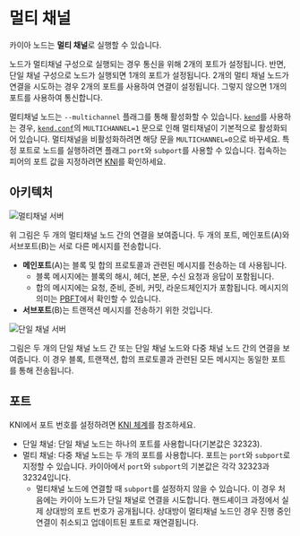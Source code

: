 # 멀티 채널

카이아 노드는 **멀티 채널**로 실행할 수 있습니다.

노드가 멀티채널 구성으로 실행되는 경우 통신을 위해 2개의 포트가 설정됩니다. 반면, 단일 채널 구성으로 노드가 실행되면 1개의 포트가 설정됩니다.
2개의 멀티 채널 노드가 연결을 시도하는 경우 2개의 포트를 사용하여 연결이 설정됩니다. 그렇지 않으면 1개의 포트를 사용하여 통신합니다.

멀티채널 노드는 `--multichannel` 플래그를 통해 활성화할 수 있습니다. [`kend`](../nodes/endpoint-node/install-endpoint-nodes.md)를 사용하는 경우, [`kend.conf`](../nodes/endpoint-node/install-endpoint-nodes.md)의 `MULTICHANNEL=1` 문으로 인해 멀티채널이 기본적으로 활성화되어 있습니다. 멀티채널을 비활성화하려면 해당 문을 `MULTICHANNEL=0`으로 바꾸세요.
특정 포트로 노드를 실행하려면 플래그 `port`와 `subport`를 사용할 수 있습니다. 접속하는 피어의 포트 값을 지정하려면 [KNI](./kni.md)를 확인하세요.

## 아키텍처 <a id="architecture"></a>

![멀티채널 서버](/img/learn/multichannel.png)

위 그림은 두 개의 멀티채널 노드 간의 연결을 보여줍니다.
두 개의 포트, 메인포트(A)와 서브포트(B)는 서로 다른 메시지를 전송합니다.

- **메인포트**(A)는 블록 및 합의 프로토콜과 관련된 메시지를 전송하는 데 사용됩니다.
  - 블록 메시지에는 블록의 해시, 헤더, 본문, 수신 요청과 응답이 포함됩니다.
  - 합의 메시지에는 요청, 준비, 준비, 커밋, 라운드체인지가 포함됩니다. 메시지의 의미는 [PBFT](./consensus-mechanism.md#pbft-practical-byzantine-fault-tolerance)에서 확인할 수 있습니다.
- **서브포트**(B)는 트랜잭션 메시지를 전송하기 위한 것입니다.

![단일 채널 서버](/img/learn/singlechannel.png)

그림은 두 개의 단일 채널 노드 간 또는 단일 채널 노드와 다중 채널 노드 간의 연결을 보여줍니다.
이 경우 블록, 트랜잭션, 합의 프로토콜과 관련된 모든 메시지는 동일한 포트를 통해 전송됩니다.

## 포트 <a id="multichannel-port"></a>

KNI에서 포트 번호를 설정하려면 [KNI 체계](./kni.md)를 참조하세요.

- 단일 채널: 단일 채널 노드는 하나의 포트를 사용합니다(기본값은 32323).
- 멀티 채널: 다중 채널 노드는 두 개의 포트를 사용합니다. 포트는 `port`와 `subport`로 지정할 수 있습니다. 카이아에서 `port`와 `subport`의 기본값은 각각 32323과 32324입니다.
  - 멀티채널 노드에 연결할 때 `subport`를 설정하지 않을 수 있습니다. 이 경우 처음에는 카이아 노드가 단일 채널로 연결을 시도합니다. 핸드셰이크 과정에서 실제 상대방의 포트 번호가 공개됩니다. 상대방이 멀티채널 노드인 경우 진행 중인 연결이 취소되고 업데이트된 포트로 재연결됩니다.
